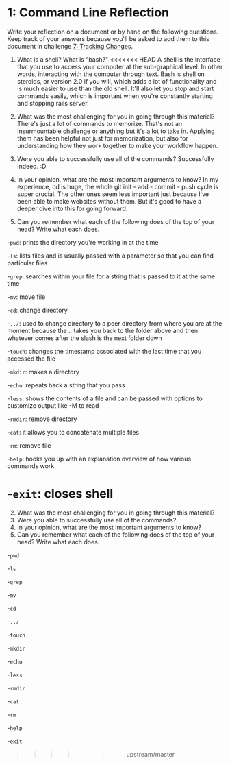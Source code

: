 # 1: Command Line Reflection

Write your reflection on a document or by hand on the following questions. Keep track of your answers because you'll be asked to add them to this document in challenge [7: Tracking Changes](../7-tracking-changes).

1. What is a shell? What is "bash?"
<<<<<<< HEAD
  A shell is the interface that you use to access your computer at the sub-graphical level. In other words, interacting with the computer through text. Bash is shell on steroids, or version 2.0 if you will, which adds a lot of functionality and is much easier to use than the old shell. It'll also let you stop and start commands easily, which is important when you're constantly starting and stopping rails server.

2. What was the most challenging for you in going through this material?
  There's just a lot of commands to memorize. That's not an insurmountable challenge or anything but it's a lot to take in. Applying them has been helpful not just for memorization, but also for understanding how they work together to make your workflow happen.

3. Were you able to successfully use all of the commands?
  Successfully indeed. :D

4. In your opinion, what are the most important arguments to know?
  In my experience, cd is huge, the whole git init - add - commit - push cycle is super crucial. The other ones seem less important just because I've been able to make websites without them. But it's good to have a deeper dive into this for going forward.

5. Can you remember what each of the following does of the top of your head? Write what each does.

-`pwd`: prints the directory you're working in at the time

-`ls`: lists files and is usually passed with a parameter so that you can find particular files

-`grep`: searches within your file for a string that is passed to it at the same time

-`mv`: move file

-`cd`: change directory 

-`../`: used to change directory to a peer directory from where you are at the moment because the .. takes you back to the folder above and then whatever comes after the slash is the next folder down

-`touch`: changes the timestamp associated with the last time that you accessed the file

-`mkdir`: makes a directory

-`echo`: repeats back a string that you pass

-`less`: shows the contents of a file and can be passed with options to customize output like -M to read

-`rmdir`: remove directory

-`cat`: it allows you to concatenate multiple files

-`rm`: remove file

-`help`: hooks you up with an explanation overview of how various commands work

-`exit`: closes shell
=======
2. What was the most challenging for you in going through this material?
3. Were you able to successfully use all of the commands?
4. In your opinion, what are the most important arguments to know?
5. Can you remember what each of the following does of the top of your head? Write what each does.

-`pwd`

-`ls`

-`grep`

-`mv`

-`cd`

-`../`

-`touch`

-`mkdir`

-`echo`

-`less`

-`rmdir`

-`cat`

-`rm`

-`help`

-`exit`
>>>>>>> upstream/master
